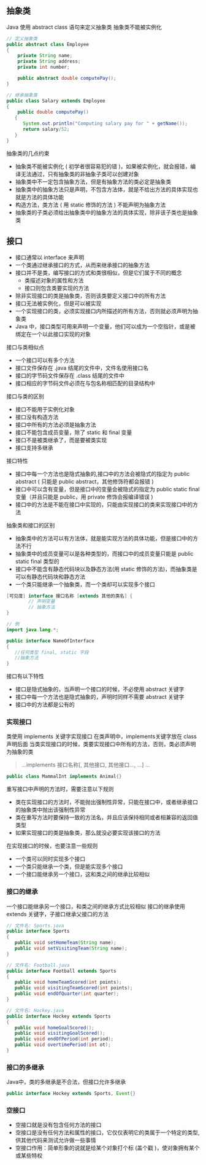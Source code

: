 
## 抽象类
Java 使用 abstract class 语句来定义抽象类
抽象类不能被实例化
```java
// 定义抽象类
public abstract class Employee
{
    private String name;
    private String address;
    private int number;

    public abstract double computePay();
}

// 继承抽象类
public class Salary extends Employee
{
    public double computePay()
   {
      System.out.println("Computing salary pay for " + getName());
      return salary/52;
   }
}
```
抽象类的几点约束
- 抽象类不能被实例化 ( 初学者很容易犯的错 )，如果被实例化，就会报错，编译无法通过，只有抽象类的非抽象子类可以创建对象
- 抽象类中不一定包含抽象方法，但是有抽象方法的类必定是抽象类
- 抽象类中的抽象方法只是声明，不包含方法体，就是不给出方法的具体实现也就是方法的具体功能
- 构造方法，类方法 ( 用 static 修饰的方法 ) 不能声明为抽象方法
- 抽象类的子类必须给出抽象类中的抽象方法的具体实现，除非该子类也是抽象类

## 接口
- 接口通常以 interface 来声明
- 一个类通过继承接口的方式，从而来继承接口的抽象方法
- 接口并不是类，编写接口的方式和类很相似，但是它们属于不同的概念
   - 类描述对象的属性和方法
   - 接口则包含类要实现的方法
- 除非实现接口的类是抽象类，否则该类要定义接口中的所有方法
- 接口无法被实例化，但是可以被实现
- 一个实现接口的类，必须实现接口内所描述的所有方法，否则就必须声明为抽象类
- Java 中，接口类型可用来声明一个变量，他们可以成为一个空指针，或是被绑定在一个以此接口实现的对象

接口与类相似点
- 一个接口可以有多个方法
- 接口文件保存在 .java 结尾的文件中，文件名使用接口名
- 接口的字节码文件保存在 .class 结尾的文件中
- 接口相应的字节码文件必须在与包名称相匹配的目录结构中

接口与类的区别
- 接口不能用于实例化对象
- 接口没有构造方法
- 接口中所有的方法必须是抽象方法
- 接口不能包含成员变量，除了 static 和 final 变量
- 接口不是被类继承了，而是要被类实现
- 接口支持多继承

接口特性
- 接口中每一个方法也是隐式抽象的,接口中的方法会被隐式的指定为 public abstract ( 只能是 public abstract，其他修饰符都会报错 )
- 接口中可以含有变量，但是接口中的变量会被隐式的指定为 public static final 变量（并且只能是 public，用 private 修饰会报编译错误 )
- 接口中的方法是不能在接口中实现的，只能由实现接口的类来实现接口中的方法

抽象类和接口的区别
- 抽象类中的方法可以有方法体，就是能实现方法的具体功能，但是接口中的方法不行
- 抽象类中的成员变量可以是各种类型的，而接口中的成员变量只能是 public static final 类型的
- 接口中不能含有静态代码块以及静态方法(用 static 修饰的方法)，而抽象类是可以有静态代码块和静态方法
- 一个类只能继承一个抽象类，而一个类却可以实现多个接口

```java
[可见度] interface 接口名称 [extends 其他的类名] {
        // 声明变量
        // 抽象方法
}

// 例
import java.lang.*;

public interface NameOfInterface
{
   //任何类型 final, static 字段
   //抽象方法
}
```

接口有以下特性
- 接口是隐式抽象的，当声明一个接口的时候，不必使用 abstract 关键字
- 接口中每一个方法也是隐式抽象的，声明时同样不需要 abstract 关键字
- 接口中的方法都是公有的

### 实现接口
类使用 implements 关键字实现接口
在类声明中，implements关键字放在 class 声明后面
当类实现接口的时候，类要实现接口中所有的方法，否则，类必须声明为抽象的类
>...implements 接口名称[, 其他接口, 其他接口..., ...] ...
```java
public class MammalInt implements Animal{}
```

重写接口中声明的方法时，需要注意以下规则
- 类在实现接口的方法时，不能抛出强制性异常，只能在接口中，或者继承接口的抽象类中抛出该强制性异常
- 类在重写方法时要保持一致的方法名，并且应该保持相同或者相兼容的返回值类型
- 如果实现接口的类是抽象类，那么就没必要实现该接口的方法

在实现接口的时候，也要注意一些规则
- 一个类可以同时实现多个接口
- 一个类只能继承一个类，但是能实现多个接口
- 一个接口能继承另一个接口，这和类之间的继承比较相似

### 接口的继承
一个接口能继承另一个接口，和类之间的继承方式比较相似
接口的继承使用 extends 关键字，子接口继承父接口的方法
```java
// 文件名: Sports.java
public interface Sports
{
   public void setHomeTeam(String name);
   public void setVisitingTeam(String name);
}

// 文件名: Football.java
public interface Football extends Sports
{
   public void homeTeamScored(int points);
   public void visitingTeamScored(int points);
   public void endOfQuarter(int quarter);
}

// 文件名: Hockey.java
public interface Hockey extends Sports
{
   public void homeGoalScored();
   public void visitingGoalScored();
   public void endOfPeriod(int period);
   public void overtimePeriod(int ot);
}
```
### 接口的多继承
Java中，类的多继承是不合法，但接口允许多继承
```java
public interface Hockey extends Sports, Event{}
```
### 空接口
- 空接口就是没有包含任何方法的接口
- 空接口是没有任何方法和属性的接口，它仅仅表明它的类属于一个特定的类型,供其他代码来测试允许做一些事情
- 空接口作用：简单形象的说就是给某个对象打个标 (盖个戳 )，使对象拥有某个或某些特权
